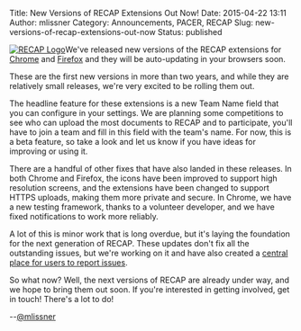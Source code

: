Title: New Versions of RECAP Extensions Out Now!
Date: 2015-04-22 13:11
Author: mlissner
Category: Announcements, PACER, RECAP
Slug: new-versions-of-recap-extensions-out-now
Status: published

[![RECAP
Logo](http://freelawproject.org/wp-content/uploads/2015/03/recap_r-150x150.png)](http://recapthelaw.org)We've
released new versions of the RECAP extensions for
[Chrome](https://chrome.google.com/webstore/detail/recap/oiillickanjlaeghobeeknbddaonmjnc?hl=en)
and
[Firefox](https://addons.mozilla.org/en-US/firefox/addon/recap-195534/)
and they will be auto-updating in your browsers soon.

These are the first new versions in more than two years, and while they
are relatively small releases, we're very excited to be rolling them
out.

The headline feature for these extensions is a new Team Name field that
you can configure in your settings. We are planning some competitions to
see who can upload the most documents to RECAP and to participate,
you'll have to join a team and fill in this field with the team's name.
For now, this is a beta feature, so take a look and let us know if you
have ideas for improving or using it.

There are a handful of other fixes that have also landed in these
releases. In both Chrome and Firefox, the icons have been improved to
support high resolution screens, and the extensions have been changed to
support HTTPS uploads, making them more private and secure. In Chrome,
we have a new testing framework, thanks to a volunteer developer, and we
have fixed notifications to work more reliably.

A lot of this is minor work that is long overdue, but it's laying the
foundation for the next generation of RECAP. These updates don't fix all
the outstanding issues, but we're working on it and have also created a
[central place for users to report
issues](https://github.com/freelawproject/recap).

So what now? Well, the next versions of RECAP are already under way, and
we hope to bring them out soon. If you're interested in getting
involved, get in touch! There's a lot to do!

--[@mlissner](http://twitter.com/mlissner)

